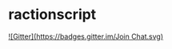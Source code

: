 # ractionscript
[![Gitter](https://badges.gitter.im/Join Chat.svg)](https://gitter.im/blak3mill3r/ractionscript?utm_source=badge&utm_medium=badge&utm_campaign=pr-badge&utm_content=badge)